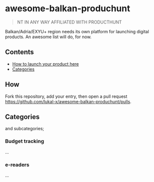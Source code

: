 # awesome-balkan-produchunt

> NT IN ANY WAY AFFILIATED WITH PRODUCTHUNT

Balkan/Adria/EXYU+ region needs its own platform for launching digital products. An awesome list will do, for now.

## Contents

- [How to launch your product here](#How)
- [Categories](#Categories)

## How

Fork this repository, add your entry, then open a pull request https://github.com/lukal-x/awesome-balkan-produchunt/pulls.

## Categories

and subcategories;

### Budget tracking

...

### e-readers

...

